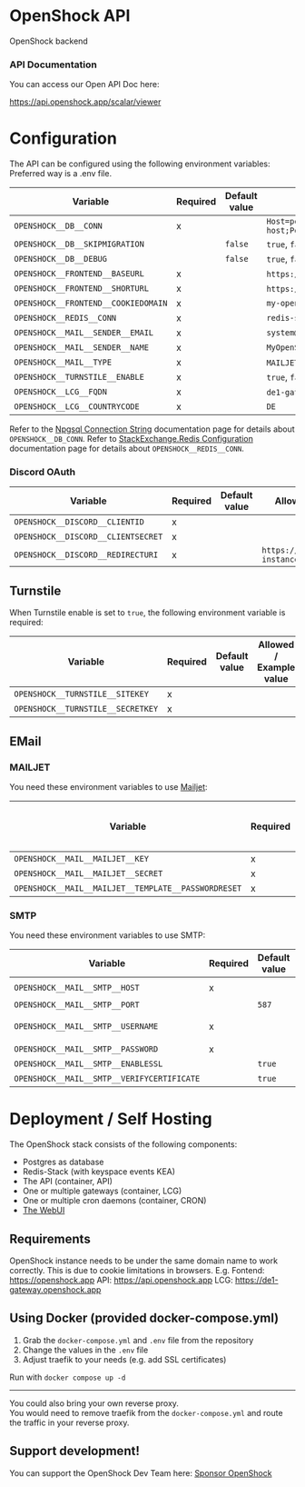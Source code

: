 # OpenShock API

OpenShock backend

### API Documentation 
You can access our Open API Doc here:

https://api.openshock.app/scalar/viewer

# Configuration

The API can be configured using the following environment variables:
Preferred way is a .env file.

| Variable                            | Required | Default value | Allowed / Example value                                                                                  |
|-------------------------------------|----------|---------------|----------------------------------------------------------------------------------------------------------|
| `OPENSHOCK__DB__CONN`               | x        |               | `Host=postgres-server-host;Port=5432;Database=openshock;Username=openshock;Password=superSecurePassword` |
| `OPENSHOCK__DB__SKIPMIGRATION`      |          | `false`       | `true`, `false`                                                                                          |
| `OPENSHOCK__DB__DEBUG`              |          | `false`       | `true`, `false`                                                                                          |
| `OPENSHOCK__FRONTEND__BASEURL`      | x        |               | `https://my-openshock-instance.net` or `https://shocklink.net`                                           |
| `OPENSHOCK__FRONTEND__SHORTURL`     | x        |               | `https://myoi.net` or `https://shockl.ink`                                                               |
| `OPENSHOCK__FRONTEND__COOKIEDOMAIN` | x        |               | `my-openshock-instance.net`                                                                              |
| `OPENSHOCK__REDIS__CONN`            | x        |               | `redis-server-host:6379`                                                                                 |                                            
| `OPENSHOCK__MAIL__SENDER__EMAIL`    | x        |               | `system@my-openshock-instance.net`                                                                       |
| `OPENSHOCK__MAIL__SENDER__NAME`     | x        |               | `MyOpenShockInstance System`                                                                             |
| `OPENSHOCK__MAIL__TYPE`             | x        |               | `MAILJET`, `SMTP`                                                                                        |
| `OPENSHOCK__TURNSTILE__ENABLE`      | x        |               | `true`, `false`                                                                                          |
| `OPENSHOCK__LCG__FQDN`              | x        |               | `de1-gateway.my-openshock-instance.net` `de1-gateway.shocklink.net`                                      |
| `OPENSHOCK__LCG__COUNTRYCODE`       | x        |               | `DE`                                                                                                     |

Refer to the [Npgsql Connection String](https://www.npgsql.org/doc/connection-string-parameters.html) documentation page for details about `OPENSHOCK__DB_CONN`.
Refer to [StackExchange.Redis Configuration](https://stackexchange.github.io/StackExchange.Redis/Configuration.html) documentation page for details about `OPENSHOCK__REDIS__CONN`.

### Discord OAuth

| Variable | Required | Default value | Allowed / Example value |
|----------|----------|---------------|-------------------------|
| `OPENSHOCK__DISCORD__CLIENTID` | x | | |
| `OPENSHOCK__DISCORD__CLIENTSECRET` | x | | |
| `OPENSHOCK__DISCORD__REDIRECTURI` | x | | `https://my-openshock-instance.net/discord/callback` |

## Turnstile

When Turnstile enable is set to `true`, the following environment variable is required:

| Variable                          | Required | Default value | Allowed / Example value |
|-----------------------------------|----------|---------------|-------------------------|
| `OPENSHOCK__TURNSTILE__SITEKEY`   | x        |               |                         |
| `OPENSHOCK__TURNSTILE__SECRETKEY` | x        |               |                         |  

## EMail

### MAILJET

You need these environment variables to use [Mailjet](https://www.mailjet.com/):

| Variable                                            | Required | Default value | Allowed / Example value |
|-----------------------------------------------------|----------|---------------|-------------------------|
| `OPENSHOCK__MAIL__MAILJET__KEY`                     | x        |               |                         |
| `OPENSHOCK__MAIL__MAILJET__SECRET`                  | x        |               |                         |
| `OPENSHOCK__MAIL__MAILJET__TEMPLATE__PASSWORDRESET` | x        |               |                         |

### SMTP

You need these environment variables to use SMTP:

| Variable                                   | Required | Default value | Allowed / Example value            |
|--------------------------------------------|----------|---------------|------------------------------------|
| `OPENSHOCK__MAIL__SMTP__HOST`              | x        |               | `mail.my-openshock-instance.net`   |
| `OPENSHOCK__MAIL__SMTP__PORT`              |          | `587`         | `587`                              |
| `OPENSHOCK__MAIL__SMTP__USERNAME`          | x        |               | `system@my-openshock-instance.net` |
| `OPENSHOCK__MAIL__SMTP__PASSWORD`          | x        |               | `superSecurePassword`              |
| `OPENSHOCK__MAIL__SMTP__ENABLESSL`         |          | `true`        | `true` or `false`                  |
| `OPENSHOCK__MAIL__SMTP__VERIFYCERTIFICATE` |          | `true`        | `true` or `false`                  |

# Deployment / Self Hosting

The OpenShock stack consists of the following components:

- Postgres as database
- Redis-Stack (with keyspace events KEA)
- The API (container, API)
- One or multiple gateways (container, LCG)
- One or multiple cron daemons (container, CRON)
- [The WebUI](https://github.com/OpenShock/WebUI)

## Requirements

OpenShock instance needs to be under the same domain name to work correctly. This is due to cookie limitations in
browsers.
E.g.
Fontend: https://openshock.app
API: https://api.openshock.app
LCG: https://de1-gateway.openshock.app

## Using Docker (provided docker-compose.yml)

1. Grab the `docker-compose.yml` and `.env` file from the repository
2. Change the values in the `.env` file
3. Adjust traefik to your needs (e.g. add SSL certificates)

Run with `docker compose up -d`

---

You could also bring your own reverse proxy.  
You would need to remove traefik from the `docker-compose.yml` and route the traffic in your reverse proxy.

## Support development!

You can support the OpenShock Dev Team here: [Sponsor OpenShock](https://github.com/sponsors/OpenShock)
